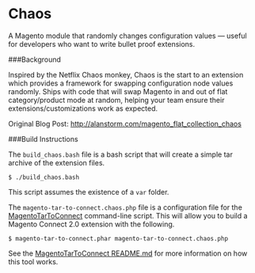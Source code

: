 Chaos
=====

A Magento module that randomly changes configuration values — useful for developers who want to write bullet proof extensions. 

###Background

Inspired by the Netflix Chaos monkey, Chaos is the start to an extension which provides a framework for swapping configuration node values randomly.  Ships with code that will swap Magento in and out of flat category/product mode at random, helping your team ensure their extensions/customizations work as expected. 

Original Blog Post: http://alanstorm.com/magento_flat_collection_chaos

###Build Instructions

The `build_chaos.bash` file is a bash script that will create a simple tar archive of the extension files. 

    $ ./build_chaos.bash
    
This script assumes the existence of a `var` folder.    

The `magento-tar-to-connect.chaos.php` file is a configuration file for the <a href="https://github.com/astorm/MagentoTarToConnect/">MagentoTarToConnect</a> command-line script.  This will allow you to build a Magento Connect 2.0 extension with the following.

    $ magento-tar-to-connect.phar magento-tar-to-connect.chaos.php
    
See the <a href="https://github.com/astorm/MagentoTarToConnect/#readme">MagentoTarToConnect README.md</a> for more information on how this tool works.     